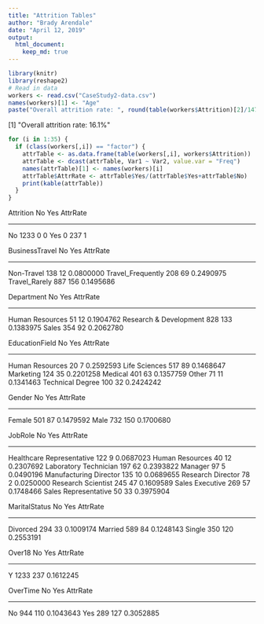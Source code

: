```yaml
---
title: "Attrition Tables"
author: "Brady Arendale"
date: "April 12, 2019"
output: 
  html_document:
    keep_md: true
---
```


```r
library(knitr)
library(reshape2)
# Read in data
workers <- read.csv("CaseStudy2-data.csv")
names(workers)[1] <- "Age"
paste("Overall attrition rate: ", round(table(workers$Attrition)[2]/1470, digits = 3)*100, "%", sep = "")
```

[1] "Overall attrition rate: 16.1%"

```r
for (i in 1:35) {
  if (class(workers[,i]) == "factor") {
    attrTable <- as.data.frame(table(workers[,i], workers$Attrition))
    attrTable <- dcast(attrTable, Var1 ~ Var2, value.var = "Freq")
    names(attrTable)[1] <- names(workers)[i]
    attrTable$AttrRate <- attrTable$Yes/(attrTable$Yes+attrTable$No)
    print(kable(attrTable))
  }
}
```



Attrition      No   Yes   AttrRate
----------  -----  ----  ---------
No           1233     0          0
Yes             0   237          1


BusinessTravel        No   Yes    AttrRate
------------------  ----  ----  ----------
Non-Travel           138    12   0.0800000
Travel_Frequently    208    69   0.2490975
Travel_Rarely        887   156   0.1495686


Department                 No   Yes    AttrRate
-----------------------  ----  ----  ----------
Human Resources            51    12   0.1904762
Research & Development    828   133   0.1383975
Sales                     354    92   0.2062780


EducationField       No   Yes    AttrRate
-----------------  ----  ----  ----------
Human Resources      20     7   0.2592593
Life Sciences       517    89   0.1468647
Marketing           124    35   0.2201258
Medical             401    63   0.1357759
Other                71    11   0.1341463
Technical Degree    100    32   0.2424242


Gender     No   Yes    AttrRate
-------  ----  ----  ----------
Female    501    87   0.1479592
Male      732   150   0.1700680


JobRole                       No   Yes    AttrRate
--------------------------  ----  ----  ----------
Healthcare Representative    122     9   0.0687023
Human Resources               40    12   0.2307692
Laboratory Technician        197    62   0.2393822
Manager                       97     5   0.0490196
Manufacturing Director       135    10   0.0689655
Research Director             78     2   0.0250000
Research Scientist           245    47   0.1609589
Sales Executive              269    57   0.1748466
Sales Representative          50    33   0.3975904


MaritalStatus     No   Yes    AttrRate
--------------  ----  ----  ----------
Divorced         294    33   0.1009174
Married          589    84   0.1248143
Single           350   120   0.2553191


Over18      No   Yes    AttrRate
-------  -----  ----  ----------
Y         1233   237   0.1612245


OverTime     No   Yes    AttrRate
---------  ----  ----  ----------
No          944   110   0.1043643
Yes         289   127   0.3052885
